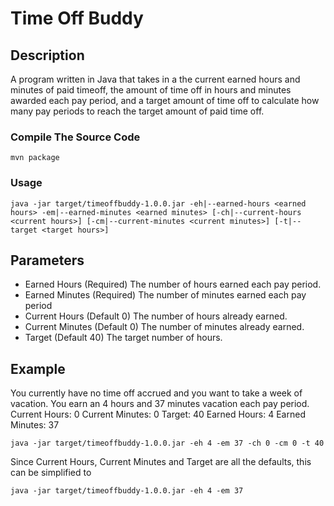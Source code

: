 # Time Off Buddy
## Description
A program written in Java that takes in a the current earned hours and minutes of paid timeoff, the amount of time off in hours and minutes awarded each pay period, and a target amount of time off to calculate how many pay periods to reach the target amount of paid time off.

### Compile The Source Code
```
mvn package
```

### Usage
```
java -jar target/timeoffbuddy-1.0.0.jar -eh|--earned-hours <earned hours> -em|--earned-minutes <earned minutes> [-ch|--current-hours <current hours>] [-cm|--current-minutes <current minutes>] [-t|--target <target hours>]
```

## Parameters
- Earned Hours (Required)
The number of hours earned each pay period.
- Earned Minutes (Required)
The number of minutes earned each pay period
- Current Hours (Default 0) 
The number of hours already earned.
- Current Minutes (Default 0) 
The number of minutes already earned.
- Target (Default 40)
The target number of hours.

## Example
You currently have no time off accrued and you want to take a week of vacation. You earn an 4 hours and 37 minutes vacation each pay period.
Current Hours: 0
Current Minutes: 0
Target: 40
Earned Hours: 4
Earned Minutes: 37

```
java -jar target/timeoffbuddy-1.0.0.jar -eh 4 -em 37 -ch 0 -cm 0 -t 40
```

Since Current Hours, Current Minutes and Target are all the defaults, this can be simplified to 

```
java -jar target/timeoffbuddy-1.0.0.jar -eh 4 -em 37
```
